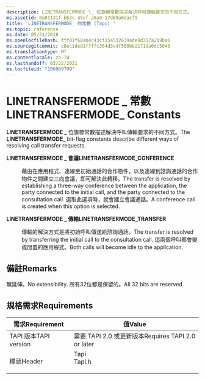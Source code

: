 ```yaml
---
description: LINETRANSFERMODE \_ 位旗標常數描述解決呼叫傳輸要求的不同方式。
ms.assetid: 0a01131f-b63c-45ef-a0a9-17d69a0dacf9
title: 'LINETRANSFERMODE_ 的常數 (Tapi) '
ms.topic: reference
ms.date: 05/31/2018
ms.openlocfilehash: fff01f68ab4c43cf15a532639ade9d357a269ba6
ms.sourcegitcommit: c8ec1ded1ffffc364d3c4f560bb2171da0dc5040
ms.translationtype: MT
ms.contentlocale: zh-TW
ms.lasthandoff: 03/22/2021
ms.locfileid: "106989709"
---
```

# <a name="linetransfermode_-constants"></a><span data-ttu-id="2e2a4-103">LINETRANSFERMODE \_ 常數</span><span class="sxs-lookup"><span data-stu-id="2e2a4-103">LINETRANSFERMODE\_ Constants</span></span>

<span data-ttu-id="2e2a4-104">**LINETRANSFERMODE \_** 位旗標常數描述解決呼叫傳輸要求的不同方式。</span><span class="sxs-lookup"><span data-stu-id="2e2a4-104">The **LINETRANSFERMODE\_** bit-flag constants describe different ways of resolving call transfer requests.</span></span>

<dl> <dt>

<span data-ttu-id="2e2a4-105"><span id="LINETRANSFERMODE_CONFERENCE"></span><span id="linetransfermode_conference"></span>**LINETRANSFERMODE \_ 會議**</span><span class="sxs-lookup"><span data-stu-id="2e2a4-105"><span id="LINETRANSFERMODE_CONFERENCE"></span><span id="linetransfermode_conference"></span>**LINETRANSFERMODE\_CONFERENCE**</span></span>
</dt> <dd> <dl> <dt>



<span data-ttu-id="2e2a4-106">藉由在應用程式、連線至初始通話的合作物件，以及連線到諮詢通話的合作物件之間建立三向會議，即可解決此轉移。</span><span class="sxs-lookup"><span data-stu-id="2e2a4-106">The transfer is resolved by establishing a three-way conference between the application, the party connected to the initial call, and the party connected to the consultation call.</span></span> <span data-ttu-id="2e2a4-107">選取此選項時，就會建立會議通話。</span><span class="sxs-lookup"><span data-stu-id="2e2a4-107">A conference call is created when this option is selected.</span></span>


</dt> </dl> </dd> <dt>

<span data-ttu-id="2e2a4-108"><span id="LINETRANSFERMODE_TRANSFER"></span><span id="linetransfermode_transfer"></span>**LINETRANSFERMODE \_ 傳輸**</span><span class="sxs-lookup"><span data-stu-id="2e2a4-108"><span id="LINETRANSFERMODE_TRANSFER"></span><span id="linetransfermode_transfer"></span>**LINETRANSFERMODE\_TRANSFER**</span></span>
</dt> <dd> <dl> <dt>



<span data-ttu-id="2e2a4-109">傳輸的解決方式是將初始呼叫傳送給諮詢通話。</span><span class="sxs-lookup"><span data-stu-id="2e2a4-109">The transfer is resolved by transferring the initial call to the consultation call.</span></span> <span data-ttu-id="2e2a4-110">這兩個呼叫都會變成閒置的應用程式。</span><span class="sxs-lookup"><span data-stu-id="2e2a4-110">Both calls will become idle to the application.</span></span>


</dt> </dl> </dd> </dl>

## <a name="remarks"></a><span data-ttu-id="2e2a4-111">備註</span><span class="sxs-lookup"><span data-stu-id="2e2a4-111">Remarks</span></span>

<span data-ttu-id="2e2a4-112">無延伸。</span><span class="sxs-lookup"><span data-stu-id="2e2a4-112">No extensibility.</span></span> <span data-ttu-id="2e2a4-113">所有32位都是保留的。</span><span class="sxs-lookup"><span data-stu-id="2e2a4-113">All 32 bits are reserved.</span></span>

## <a name="requirements"></a><span data-ttu-id="2e2a4-114">規格需求</span><span class="sxs-lookup"><span data-stu-id="2e2a4-114">Requirements</span></span>



| <span data-ttu-id="2e2a4-115">需求</span><span class="sxs-lookup"><span data-stu-id="2e2a4-115">Requirement</span></span> | <span data-ttu-id="2e2a4-116">值</span><span class="sxs-lookup"><span data-stu-id="2e2a4-116">Value</span></span> |
|-------------------------|-----------------------------------------------------------------------------------|
| <span data-ttu-id="2e2a4-117">TAPI 版本</span><span class="sxs-lookup"><span data-stu-id="2e2a4-117">TAPI version</span></span><br/> | <span data-ttu-id="2e2a4-118">需要 TAPI 2.0 或更新版本</span><span class="sxs-lookup"><span data-stu-id="2e2a4-118">Requires TAPI 2.0 or later</span></span><br/>                                             |
| <span data-ttu-id="2e2a4-119">標頭</span><span class="sxs-lookup"><span data-stu-id="2e2a4-119">Header</span></span><br/>       | <dl> <span data-ttu-id="2e2a4-120"><dt>Tapi</dt></span><span class="sxs-lookup"><span data-stu-id="2e2a4-120"><dt>Tapi.h</dt></span></span> </dl> |



 

 




